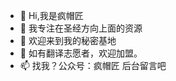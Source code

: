 - 👋 Hi,我是疯帽匠
- 👀 我专注在圣经方向上面的资源
- 🌱 欢迎来到我的秘密基地
- 💞️ 如有翻译志愿者，欢迎加盟。
- 📫 找我？公众号：疯帽匠  后台留言吧

<!---
MadHatter-T/MadHatter-T is a ✨ special ✨ repository because its `README.md` (this file) appears on your GitHub profile.
You can click the Preview link to take a look at your changes.
--->

